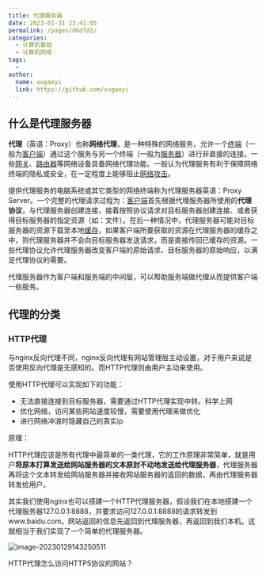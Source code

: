 ```yaml
---
title: 代理服务器
date: 2023-01-31 23:41:05
permalink: /pages/d6dfd2/
categories:
  - 计算机基础
  - 计算机网络
tags:
  - 
author: 
  name: xugaoyi
  link: https://github.com/xugaoyi
---
```

## 什么是代理服务器

**代理**（英语：Proxy）也称**网络代理**，是一种特殊的网络服务，允许一个[终端](https://zh.wikipedia.org/wiki/終端)（一般为[客户端](https://zh.wikipedia.org/wiki/客户端)）通过这个服务与另一个终端（一般为[服务器](https://zh.wikipedia.org/wiki/服务器)）进行非直接的连接。一些[网关](https://zh.wikipedia.org/wiki/网关)、[路由器](https://zh.wikipedia.org/wiki/路由器)等网络设备具备网络代理功能。一般认为代理服务有利于保障网络终端的隐私或安全，在一定程度上能够阻止[网络攻击](https://zh.wikipedia.org/wiki/网络攻击)。

提供代理服务的电脑系统或其它类型的网络终端称为代理服务器英语：Proxy Server。一个完整的代理请求过程为：[客户端](https://zh.wikipedia.org/wiki/客户端)首先根据代理服务器所使用的**代理协议**，与代理服务器创建连接，接着按照协议请求对目标服务器创建连接、或者获得目标服务器的指定资源（如：文件）。在后一种情况中，代理服务器可能对目标服务器的资源下载至本地[缓存](https://zh.wikipedia.org/wiki/缓存)，如果客户端所要获取的资源在代理服务器的缓存之中，则代理服务器并不会向目标服务器发送请求，而是直接传回已缓存的资源。一些代理协议允许代理服务器改变客户端的原始请求、目标服务器的原始响应，以满足代理协议的需要。



代理服务器作为客户端和服务端的中间层，可以帮助服务端做代理从而提供客户端一些服务。





## 代理的分类

### HTTP代理

与nginx反向代理不同，nginx反向代理有网站管理层主动设置，对于用户来说是否使用反向代理是无感知的。而HTTP代理则由用户主动来使用。

使用HTTP代理可以实现如下的功能：

- 无法直接连接到目标服务器，需要通过HTTP代理实现中转。科学上网
- 优化网络，访问某些网站速度较慢，需要使用代理来做优化
- 进行网络冲浪时隐藏自己的真实ip

原理：

HTTP代理应该是所有代理中最简单的一类代理，它的工作原理非常简单，就是用户**将原本打算发送给网站服务器的文本原封不动地发送给代理服务器**，代理服务器再将这个文本转发给网站服务器并接收网站服务器的返回的数据，再由代理服务器转发给用户。



其实我们使用nginx也可以搭建一个HTTP代理服务器，假设我们在本地搭建一个代理服务器127.0.0.1:8888，并要求访问127.0.0.1:8888的请求转发到www.baidu.com。网站返回的信息先返回到代理服务器，再返回到我们本机。这就相当于我们实现了一个简单的代理服务器。

![image-20230129143250511](https://2290653824-github-io.oss-cn-hangzhou.aliyuncs.com/undefinedimage-20230129143250511.png)

HTTP代理怎么访问HTTPS协议的网站？



























